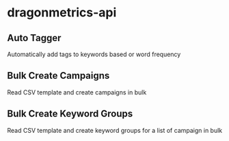 # dragonmetrics-api

## Auto Tagger
Automatically add tags to keywords based or word frequency

## Bulk Create Campaigns
Read CSV template and create campaigns in bulk

## Bulk Create Keyword Groups
Read CSV template and create keyword groups for a list of campaign in bulk
